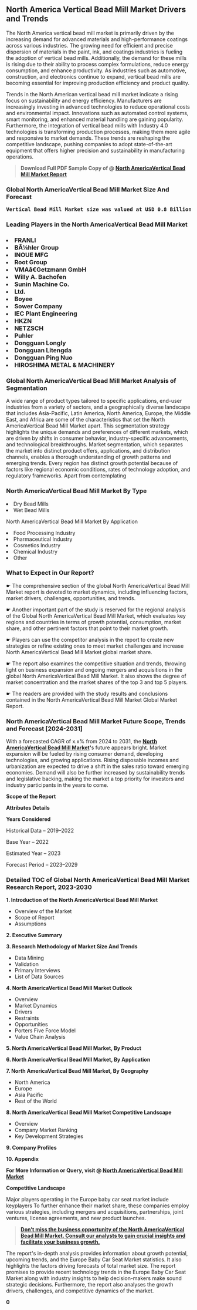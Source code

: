 <p><h2>North America Vertical Bead Mill Market Drivers and Trends</h2><p>The North America vertical bead mill market is primarily driven by the increasing demand for advanced materials and high-performance coatings across various industries. The growing need for efficient and precise dispersion of materials in the paint, ink, and coatings industries is fueling the adoption of vertical bead mills. Additionally, the demand for these mills is rising due to their ability to process complex formulations, reduce energy consumption, and enhance productivity. As industries such as automotive, construction, and electronics continue to expand, vertical bead mills are becoming essential for improving production efficiency and product quality.</p><p>Trends in the North American vertical bead mill market indicate a rising focus on sustainability and energy efficiency. Manufacturers are increasingly investing in advanced technologies to reduce operational costs and environmental impact. Innovations such as automated control systems, smart monitoring, and enhanced material handling are gaining popularity. Furthermore, the integration of vertical bead mills with Industry 4.0 technologies is transforming production processes, making them more agile and responsive to market demands. These trends are reshaping the competitive landscape, pushing companies to adopt state-of-the-art equipment that offers higher precision and sustainability in manufacturing operations.</p></p><blockquote id="" class=""><strong>Download Full PDF Sample Copy of @&nbsp;<a href="https://www.verifiedmarketreports.com/download-sample/?rid=233354&utm_source=GitHub-Jan&utm_medium=284" target="_blank">North AmericaVertical Bead Mill Market Report</a>&nbsp;&nbsp;</strong></blockquote><h3 id="" class=""><strong>Global&nbsp;North AmericaVertical Bead Mill Market Size And Forecast</strong></h3><pre class="reader-text-block__code-block"><strong>Vertical Bead Mill Market size was valued at USD 0.8 Billion in 2022 and is projected to reach USD 1.5 Billion by 2030, growing at a CAGR of 8.5% from 2024 to 2030.</strong></pre><h3 id="" class="">Leading Players in the&nbsp;North AmericaVertical Bead Mill Market</h3><h3 class=""></Li><Li>FRANLI</Li><Li> BÃ¼hler Group</Li><Li> INOUE MFG</Li><Li> Root Group</Li><Li> VMAâ€Getzmann GmbH</Li><Li> Willy A. Bachofen</Li><Li> Sunin Machine Co.</Li><Li> Ltd.</Li><Li> Boyee</Li><Li> Sower Company</Li><Li> IEC Plant Engineering</Li><Li> HKZN</Li><Li> NETZSCH</Li><Li> Puhler</Li><Li> Dongguan Longly</Li><Li> Dongguan Litengda</Li><Li> Dongguan Ping Nuo</Li><Li> HIROSHIMA METAL & MACHINERY</h3><h3 id="" class="">Global&nbsp;North AmericaVertical Bead Mill Market Analysis of Segmentation</h3><p id="" class="">A wide range of product types tailored to specific applications, end-user industries from a variety of sectors, and a geographically diverse landscape that includes Asia-Pacific, Latin America, North America, Europe, the Middle East, and Africa are some of the characteristics that set the North AmericaVertical Bead Mill Market apart. This segmentation strategy highlights the unique demands and preferences of different markets, which are driven by shifts in consumer behavior, industry-specific advancements, and technological breakthroughs. Market segmentation, which separates the market into distinct product offers, applications, and distribution channels, enables a thorough understanding of growth patterns and emerging trends. Every region has distinct growth potential because of factors like regional economic conditions, rates of technology adoption, and regulatory frameworks. Apart from contemplating</p><h3 id="" class="">North AmericaVertical Bead Mill Market&nbsp;By Type</h3><p></Li><Li>Dry Bead Mills</Li><Li> Wet Bead Mills</p><div class="" data-test-id=""><p>North AmericaVertical Bead Mill Market&nbsp;By Application</p></div><p class=""></Li><Li>Food Processing Industry</Li><Li> Pharmaceutical Industry</Li><Li> Cosmetics Industry</Li><Li> Chemical Industry</Li><Li> Other</p><div class="" data-test-id=""><h3><span class="">What to Expect in Our Report?</span></h3></div><div class="" data-test-id=""><p><span class="">☛ The comprehensive section of the global North AmericaVertical Bead Mill Market report is devoted to market dynamics, including influencing factors, market drivers, challenges, opportunities, and trends.</span></p></div><div class="" data-test-id=""><p><span class="">☛ Another important part of the study is reserved for the regional analysis of the Global North AmericaVertical Bead Mill Market, which evaluates key regions and countries in terms of growth potential, consumption, market share, and other pertinent factors that point to their market growth.</span></p></div><div class="" data-test-id=""><p><span class="">☛ Players can use the competitor analysis in the report to create new strategies or refine existing ones to meet market challenges and increase North AmericaVertical Bead Mill Market global market share.</span></p></div><div class="" data-test-id=""><p><span class="">☛ The report also examines the competitive situation and trends, throwing light on business expansion and ongoing mergers and acquisitions in the global North AmericaVertical Bead Mill Market. It also shows the degree of market concentration and the market shares of the top 3 and top 5 players.</span></p></div><div class="" data-test-id=""><p><span class="">☛ The readers are provided with the study results and conclusions contained in the North AmericaVertical Bead Mill Market Global Market Report.</span></p></div><div class="" data-test-id=""><h3><span class="">North AmericaVertical Bead Mill Market Future Scope, Trends and Forecast [2024-2031]</span></h3></div><div class="" data-test-id=""><p><span class="">With a forecasted CAGR of x.x% from 2024 to 2031, the <strong><a href="https://www.verifiedmarketreports.com/download-sample/?rid=233354&utm_source=GitHub-Jan&utm_medium=284" target="_blank">North AmericaVertical Bead Mill Market</a>'</strong>s future appears bright. Market expansion will be fueled by rising consumer demand, developing technologies, and growing applications. Rising disposable incomes and urbanization are expected to drive a shift in the sales ratio toward emerging economies. Demand will also be further increased by sustainability trends and legislative backing, making the market a top priority for investors and industry participants in the years to come.</span></p><p id="ember66" class="ember-view reader-text-block__paragraph"><strong>Scope of the Report</strong></p><p id="ember67" class="ember-view reader-text-block__paragraph"><strong>Attributes Details</strong></p><p id="ember68" class="ember-view reader-text-block__paragraph"><strong>Years Considered</strong></p><p id="ember69" class="ember-view reader-text-block__paragraph">Historical Data &ndash; 2019&ndash;2022</p><p id="ember70" class="ember-view reader-text-block__paragraph">Base Year &ndash; 2022</p><p id="ember71" class="ember-view reader-text-block__paragraph">Estimated Year &ndash; 2023</p><p id="ember72" class="ember-view reader-text-block__paragraph">Forecast Period &ndash; 2023&ndash;2029</p></div><h3 id="" class="">Detailed TOC of Global North AmericaVertical Bead Mill Market Research Report, 2023-2030</h3><p id="" class=""><strong>1. Introduction of the North AmericaVertical Bead Mill Market</strong></p><ul><li>Overview of the Market</li><li>Scope of Report</li><li>Assumptions</li></ul><p id="" class=""><strong>2. Executive Summary</strong></p><p id="" class=""><strong>3. Research Methodology of Market Size And Trends</strong></p><ul><li>Data Mining</li><li>Validation</li><li>Primary Interviews</li><li>List of Data Sources</li></ul><p id="" class=""><strong>4. North AmericaVertical Bead Mill Market Outlook</strong></p><ul><li>Overview</li><li>Market Dynamics</li><li>Drivers</li><li>Restraints</li><li>Opportunities</li><li>Porters Five Force Model</li><li>Value Chain Analysis</li></ul><p id="" class=""><strong>5. North AmericaVertical Bead Mill Market, By Product</strong></p><p id="" class=""><strong>6. North AmericaVertical Bead Mill Market, By Application</strong></p><p id="" class=""><strong>7. North AmericaVertical Bead Mill Market, By Geography</strong></p><ul><li>North America</li><li>Europe</li><li>Asia Pacific</li><li>Rest of the World</li></ul><p id="" class=""><strong>8. North AmericaVertical Bead Mill Market Competitive Landscape</strong></p><ul><li>Overview</li><li>Company Market Ranking</li><li>Key Development Strategies</li></ul><p id="" class=""><strong>9. Company Profiles</strong></p><p id="" class=""><strong>10. Appendix</strong></p><p><strong>For More Information or Query, visit&nbsp;@ <a href="https://www.verifiedmarketreports.com/product/vertical-bead-mill-market/" target="_blank">North AmericaVertical Bead Mill Market</a></strong></p><p id="ember61" class="ember-view reader-text-block__paragraph"><strong>Competitive Landscape</strong></p><p id="ember62" class="ember-view reader-text-block__paragraph">Major players operating in the Europe baby car seat market include keyplayers To further enhance their market share, these companies employ various strategies, including mergers and acquisitions, partnerships, joint ventures, license agreements, and new product launches.</p><blockquote id="ember63" class="ember-view reader-text-block__blockquote"><strong><a href="https://www.verifiedmarketreports.com/download-sample/?rid=233354&utm_source=GitHub-Jan&utm_medium=284" target="_blank">Don&rsquo;t miss the business opportunity of the North AmericaVertical Bead Mill Market. Consult our analysts to gain crucial insights and facilitate your business growth.</a></strong></blockquote><p id="ember64" class="ember-view reader-text-block__paragraph">The report's in-depth analysis provides information about growth potential, upcoming trends, and the Europe Baby Car Seat Market statistics. It also highlights the factors driving forecasts of total market size. The report promises to provide recent technology trends in the Europe Baby Car Seat Market along with industry insights to help decision-makers make sound strategic decisions. Furthermore, the report also analyses the growth drivers, challenges, and competitive dynamics of the market.</p><p class="ember-view reader-text-block__paragraph"><strong>0</strong></p>
